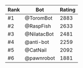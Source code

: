 Rank|Bot|Rating
---|---|---
#1|@ToromBot|2883
#2|@RaspFish|2633
#3|@NilatacBot|2481
#4|@anti-bot|2259
#5|@CatNail|2092
#6|@pawnrobot|1881
